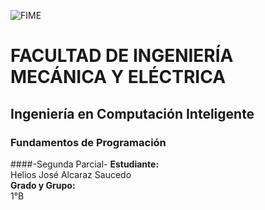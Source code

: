 ![FIME](https://user-images.githubusercontent.com/113320901/190930198-3a6cbc65-bbc3-4fb0-8d18-65a49be47e46.jpg)     


# FACULTAD DE INGENIERÍA MECÁNICA Y ELÉCTRICA
## Ingeniería en Computación Inteligente
### Fundamentos de Programación
####-Segunda Parcial-
**Estudiante:**\
Helios José Alcaraz Saucedo\
**Grado y Grupo:** \
1°B
